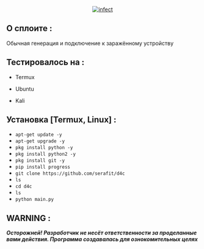 <p align="center">
<a href=""><img title="infect" src="https://i.pinimg.com/736x/0b/7c/dd/0b7cdda89ad41e1084f46d0c20f5b80b.jpg"></a>
</p>


## О сплоите :

Обычная генерация и подключение к заражённому устройству

## Тестировалось на :

* Termux

* Ubuntu 

* Kali

## Установка [Termux, Linux] :

* `apt-get update -y`
* `apt-get upgrade -y`
* `pkg install python -y`
* `pkg install python2 -y`
* `pkg install git -y`
* `pip install progress`
* `git clone https://github.com/serafit/d4c`
* `ls`
* `cd d4c`
* `ls`
* `python main.py`


## WARNING : 
***Осторожней! Разработчик не несёт ответственности за проделанные вами действия. Программа создавалась для ознокомительных целях***
